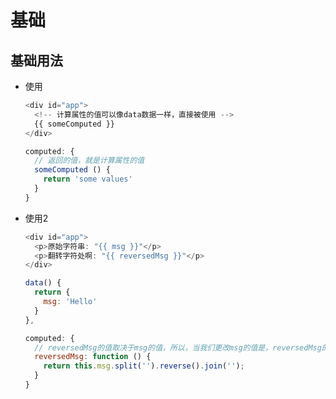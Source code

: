 # 基础

## 基础用法

  - 使用

    ```javascript
    <div id="app">
      <!-- 计算属性的值可以像data数据一样，直接被使用 -->
      {{ someComputed }}
    </div>
    ```

    ```javascript
    computed: {
      // 返回的值，就是计算属性的值
      someComputed () {
        return 'some values'
      }
    }
    ```

  - 使用2

    ```javascript
    <div id="app">
      <p>原始字符串: "{{ msg }}"</p>
      <p>翻转字符处啊: "{{ reversedMsg }}"</p>
    </div>
    ```

    ```javascript
    data() {
      return {
        msg: 'Hello'
      }
    },

    computed: {
      // reversedMsg的值取决于msg的值，所以，当我们更改msg的值是，reversedMsg的值也会随之更改
      reversedMsg: function () {
        return this.msg.split('').reverse().join('');
      }
    }
    ```
